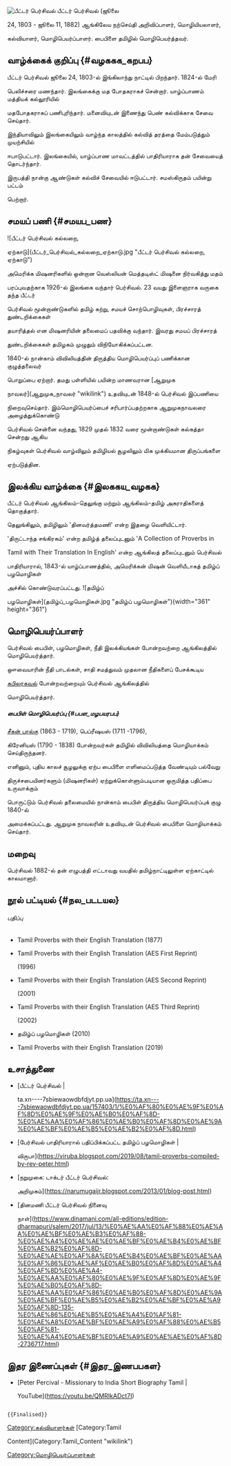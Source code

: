 ![பீட்டர் பெர்சிவல் ](பீட்டர்_பெர்சிவல்_.jpg "பீட்டர் பெர்சிவல் ") பீட்டர் பெர்சிவல் (ஜூலை
24, 1803 - ஜூலை 11, 1882) ஆங்கிலேய நற்செய்தி அறிவிப்பாளர், மொழியியலாளர்,
கல்வியாளர், மொழிபெயர்ப்பாளர். பைபிளை தமிழில் மொழிபெயர்த்தவர்.

## வாழ்க்கைக் குறிப்பு {#வழககக_கறபப}

பீட்டர் பெர்சிவல் ஜூலை 24, 1803-ல் இங்கிலாந்து நாட்டில் பிறந்தார். 1824-ல் மேரி
பெலிச்சரை மணந்தார். இலங்கைக்கு மத போதகராகச் சென்றார். யாழ்ப்பாணம் மத்தியக் கல்லூரியில்
மதபோதகராகப் பணிபுரிந்தார். மனைவியுடன் இணைந்து பெண் கல்விக்காக சேவை செய்தார்.
இந்தியாவிலும் இலங்கையிலும் வாழ்ந்த காலத்தில் கல்வித் தரத்தை மேம்படுத்தும் முயற்சியில்
ஈபாடுபட்டார். இலங்கையில், யாழ்ப்பாண மாவட்டத்தில் பாதிரியாராக தன் சேவையைத் தொடர்ந்தார்.
இருபத்தி நான்கு ஆண்டுகள் கல்விச் சேவையில் ஈடுபட்டார். சமஸ்கிருதம் பயின்று பட்டம்
பெற்றார்.

## சமயப் பணி {#சமயப_பண}

![பீட்டர் பெர்சிவல் கல்லறை,
ஏற்காடு](பீட்டர்_பெர்சிவல்_கல்லறை_ஏற்காடு.jpg "பீட்டர் பெர்சிவல் கல்லறை, ஏற்காடு")
அமெரிக்க மிஷனரிகளில் ஒன்றான வெஸ்லியன் மெத்தடிஸ்ட் மிஷனை நிர்வகித்து மதம்
பரப்புவதற்காக 1926-ல் இலங்கை வந்தார் பெர்சிவல். 23 வயது இளைஞராக வருகை தந்த பீட்டர்
பெர்சிவல் மூன்றாண்டுகளில் தமிழ் கற்று, சமயச் சொற்பொழிவுகள், பிரச்சாரத் துண்டறிக்கைகள்
தயாரித்தல் என மிஷனரியின் தலைமைப் பதவிக்கு வந்தார். இவரது சமயப் பிரச்சாரத்
துண்டறிக்கைகள் தமிழகம் முழுதும் விநியோகிக்கப்பட்டன.

1840-ல் நான்காம் விவிலியத்தின் திருத்திய மொழிபெயர்ப்புப் பணிக்கான குழுத்தலைவர்
பொறுப்பை ஏற்றார். தமது பள்ளியில் பயின்ற மாணவரான [ஆறுமுக
நாவலர்](ஆறுமுக_நாவலர் "wikilink") உதவியுடன் 1848-ல் பெர்சிவல் இப்பணியை
நிறைவுசெய்தார். இம்மொழிபெயர்ப்பைச் சரிபார்ப்பதற்றகாக ஆறுமுகநாவலரை அழைத்துக்கொண்டு
பெர்சிவல் சென்னை வந்தது, 1829 முதல் 1832 வரை மூன்றாண்டுகள் கல்கத்தா சென்றது ஆகிய
நிகழ்வுகள் பெர்சிவல் வாழ்விலும் தமிழியல் சூழலிலும் மிக முக்கியமான திருப்பங்களை
ஏற்படுத்தின.

## இலக்கிய வாழ்க்கை {#இலககய_வழகக}

பீட்டர் பெர்சிவல் ஆங்கிலம்-தெலுங்கு மற்றும் ஆங்கிலம்-தமிழ் அகராதிகளைத் தொகுத்தார்.
தெலுங்கிலும், தமிழிலும் \'தினவர்த்தமணி\' என்ற இதழை வெளியிட்டார்.

\'திருட்டாந்த சங்கிரகம்\' என்ற தமிழ்த் தலைப்புடனும் \'A Collection of Proverbs in
Tamil with Their Translation In English\' என்ற ஆங்கிலத் தலைப்புடனும் பெர்சிவல்
பாதிரியாரால், 1843-ல் யாழ்ப்பாணத்தில், அமெரிக்கன் மிஷன் வெளியீடாகத் தமிழ்ப் பழமொழிகள்
அச்சில் கொண்டுவரப்பட்டது. ![தமிழ்ப்
பழமொழிகள்](தமிழ்ப்_பழமொழிகள்.jpg "தமிழ்ப் பழமொழிகள்"){width="361" height="361"}

## மொழிபெயர்ப்பாளர்

பெர்சிவல் பைபிள், பழமொழிகள், நீதி இலக்கியங்கள் போன்றவற்றை ஆங்கிலத்தில் மொழிபெயர்த்தார்.
ஔவையாரின் நீதி பாடல்கள், சாதி சமத்துவம் முதலான நீதிகளைப் பேசக்கூடிய
[கபிலரகவல்](கபிலரகவல் "wikilink") போன்றவற்றையும் பெர்சிவல் ஆங்கிலத்தில்
மொழிபெயர்த்தார்.

##### பைபிள் மொழிபெயர்ப்பு {#பபள_மழபயரபப}

[சீகன் பால்கு](சீகன்பால்க் "wikilink") (1863 - 1719), பெப்ரீஷயஸ் (1711 -1796),
கிரேனியஸ் (1790 - 1838) போன்றவர்கள் தமிழில் விவிலியத்தை மொழியாக்கம் செய்திருந்தனர்.
எனினும், புதிய காலச் சூழலுக்கு ஏற்ப பைபிளை எளிமைப்படுத்த வேண்டியும் பல்வேறு
திருச்சபையினர்களும் (மிஷனரிகள்) ஏற்றுக்கொள்ளும்படியான ஒருமித்த பதிப்பை உருவாக்கும்
பொருட்டும் பெர்சிவல் தலைமையில் நான்காம் பைபிள் திருத்திய மொழிபெயர்ப்புக் குழு 1840-ல்
அமைக்கப்பட்டது. ஆறுமுக நாவலரின் உதவியுடன் பெர்சிவல் பைபிளை மொழியாக்கம் செய்தார்.

## மறைவு

பெர்சிவல் 1882-ல் தன் எழுபத்தி எட்டாவது வயதில் தமிழ்நாட்டிலுள்ள ஏற்காட்டில் காலமானார்.

## நூல் பட்டியல் {#நல_படடயல}

###### பதிப்பு

-   Tamil Proverbs with their English Translation (1877)
-   Tamil Proverbs with their English Translation (AES First Reprint)
    (1996)
-   Tamil Proverbs with their English Translation (AES Second Reprint)
    (2001)
-   Tamil Proverbs with their English Translation (AES Third Reprint)
    (2002)
-   தமிழ்ப் பழமொழிகள் (2010)
-   Tamil Proverbs with their English Translation (2019)

## உசாத்துணை

-   [பீட்டர் பெர்சிவல் \|
    ta.xn\-\-\--7sbiewaowdbfdjyt.pp.ua](https://ta.xn----7sbiewaowdbfdjyt.pp.ua/157403/1/%E0%AF%80%E0%AE%9F%E0%AF%8D%E0%AE%9F%E0%AE%B0%E0%AF%8D-%E0%AE%AA%E0%AF%86%E0%AE%B0%E0%AF%8D%E0%AE%9A%E0%AE%BF%E0%AE%B5%E0%AE%B2%E0%AF%8D.html)
-   [பேர்சிவல் பாதிரியாரால் பதிப்பிக்கப்பட்ட தமிழ்ப் பழமொழிகள் \|
    விருபா](https://viruba.blogspot.com/2019/08/tamil-proverbs-compiled-by-rev-peter.html)
-   [நறுமுகை: டாக்டர் பீட்டர் பெர்சிவல்:
    அறிமுகம்](https://narumugaijr.blogspot.com/2013/01/blog-post.html)
-   [தினமணி பீட்டர் பெர்சிவல் நினைவு
    நாள்](https://www.dinamani.com/all-editions/edition-dharmapuri/salem/2017/jul/13/%E0%AE%AA%E0%AF%88%E0%AE%AA%E0%AE%BF%E0%AE%B3%E0%AF%88-%E0%AE%A4%E0%AE%AE%E0%AE%BF%E0%AE%B4%E0%AE%BF%E0%AE%B2%E0%AF%8D-%E0%AE%AE%E0%AF%8A%E0%AE%B4%E0%AE%BF%E0%AE%AA%E0%AF%86%E0%AE%AF%E0%AE%B0%E0%AF%8D%E0%AE%A4%E0%AF%8D%E0%AE%A4-%E0%AE%AA%E0%AF%80%E0%AE%9F%E0%AF%8D%E0%AE%9F%E0%AE%B0%E0%AF%8D-%E0%AE%AA%E0%AF%86%E0%AE%B0%E0%AF%8D%E0%AE%9A%E0%AE%BF%E0%AE%B5%E0%AE%B2%E0%AE%BF%E0%AE%A9%E0%AF%8D-135-%E0%AE%86%E0%AE%B5%E0%AE%A4%E0%AF%81-%E0%AE%A8%E0%AE%BF%E0%AE%A9%E0%AF%88%E0%AE%B5%E0%AF%81-%E0%AE%A4%E0%AE%BF%E0%AE%A9%E0%AE%AE%E0%AF%8D-2736717.html)

## இதர இணைப்புகள் {#இதர_இணபபகள}

-   [Peter Percival - Missionary to India Short Biography Tamil \|
    YouTube](https://youtu.be/QMRIkADct7I)

```{=mediawiki}
{{Finalised}}
```
[Category:கல்வியாளர்கள்](Category:கல்வியாளர்கள் "wikilink") [Category:Tamil
Content](Category:Tamil_Content "wikilink")
[Category:மொழிபெயர்ப்பாளர்கள்](Category:மொழிபெயர்ப்பாளர்கள் "wikilink")
